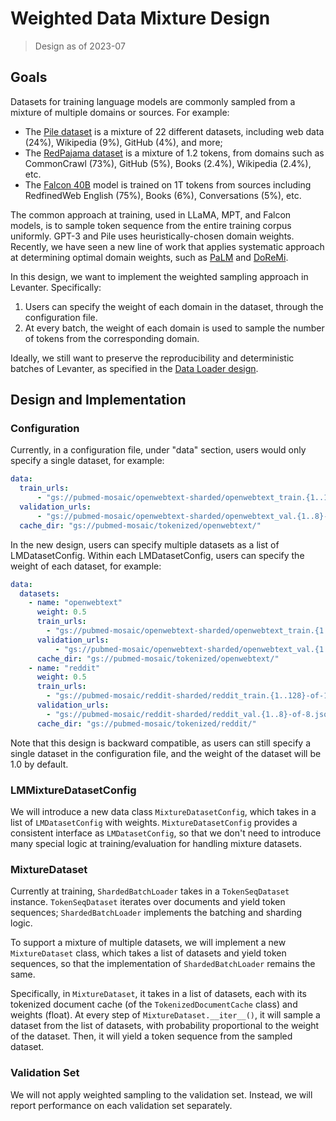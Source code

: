 # Weighted Data Mixture Design
> Design as of 2023-07

## Goals
Datasets for training language models are commonly sampled from a mixture of multiple domains or sources.
For example:
- The [Pile dataset](https://pile.eleuther.ai/) is a mixture of 22 different datasets, including
web data (24%), Wikipedia (9%), GitHub (4%), and more;
- The [RedPajama dataset](https://huggingface.co/datasets/togethercomputer/RedPajama-Data-1T) is
a mixture of 1.2 tokens, from domains such as CommonCrawl (73%), GitHub (5%), Books (2.4%),
Wikipedia (2.4%), etc.
- The [Falcon 40B](https://huggingface.co/tiiuae/falcon-40b) model is trained on 1T tokens from
sources including RedfinedWeb English (75%), Books (6%), Conversations (5%), etc.

The common approach at training, used in LLaMA, MPT, and Falcon models, is to sample token sequence from
the entire training corpus uniformly. GPT-3 and Pile uses heuristically-chosen domain weights.
Recently, we have seen a new line of work that applies systematic approach at determining optimal domain
weights, such as [PaLM](https://arxiv.org/abs/2204.02311) and [DoReMi](https://arxiv.org/abs/2305.10429).

In this design, we want to implement the weighted sampling approach in Levanter. Specifically:
1. Users can specify the weight of each domain in the dataset, through the configuration file.
2. At every batch, the weight of each domain is used to sample the number of tokens from the
corresponding domain.

Ideally, we still want to preserve the reproducibility and deterministic batches of Levanter,
as specified in the [Data Loader design](Data-Loader-Design.md).


## Design and Implementation
### Configuration
Currently, in a configuration file, under "data" section, users would only specify a single dataset,
for example:

```yaml
data:
  train_urls:
      - "gs://pubmed-mosaic/openwebtext-sharded/openwebtext_train.{1..128}-of-128.jsonl.gz"
  validation_urls:
      - "gs://pubmed-mosaic/openwebtext-sharded/openwebtext_val.{1..8}-of-8.jsonl.gz"
  cache_dir: "gs://pubmed-mosaic/tokenized/openwebtext/"
```

In the new design, users can specify multiple datasets as a list of LMDatasetConfig. Within
each LMDatasetConfig, users can specify the weight of each dataset, for example:

```yaml
data:
  datasets:
    - name: "openwebtext"
      weight: 0.5
      train_urls:
        - "gs://pubmed-mosaic/openwebtext-sharded/openwebtext_train.{1..128}-of-128.jsonl.gz"
      validation_urls:
          - "gs://pubmed-mosaic/openwebtext-sharded/openwebtext_val.{1..8}-of-8.jsonl.gz"
      cache_dir: "gs://pubmed-mosaic/tokenized/openwebtext/"
    - name: "reddit"
      weight: 0.5
      train_urls:
        - "gs://pubmed-mosaic/reddit-sharded/reddit_train.{1..128}-of-128.jsonl.gz"
      validation_urls:
        - "gs://pubmed-mosaic/reddit-sharded/reddit_val.{1..8}-of-8.jsonl.gz"
      cache_dir: "gs://pubmed-mosaic/tokenized/reddit/"
```

Note that this design is backward compatible, as users can still specify a single dataset in the
configuration file, and the weight of the dataset will be 1.0 by default.

### LMMixtureDatasetConfig
We will introduce a new data class `MixtureDatasetConfig`, which takes in a list of `LMDatasetConfig`
with weights. `MixtureDatasetConfig` provides a consistent interface as `LMDatasetConfig`, so that we don't need to introduce many special logic at training/evaluation for handling mixture datasets.


### MixtureDataset
Currently at training, `ShardedBatchLoader` takes in a `TokenSeqDataset` instance. `TokenSeqDataset`
iterates over documents and yield token sequences; `ShardedBatchLoader` implements the batching
and sharding logic.

To support a mixture of multiple datasets, we will implement a new `MixtureDataset` class, which
takes a list of datasets and yield token sequences, so that the implementation of `ShardedBatchLoader`
remains the same.

Specifically, in `MixtureDataset`, it takes in a list of datasets, each with its tokenized document
cache (of the `TokenizedDocumentCache` class) and weights (float). At every step of
`MixtureDataset.__iter__()`, it will sample a dataset from the list of datasets, with probability
proportional to the weight of the dataset. Then, it will yield a token sequence from the sampled
dataset.

### Validation Set
We will not apply weighted sampling to the validation set. Instead, we will report performance on each
validation set separately.

